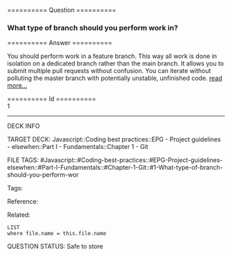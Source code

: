 ========== Question ==========  

### What type of branch should you perform work in?  

========== Answer ==========  

You should perform work in a feature branch. This way all work is done in isolation on a dedicated branch rather than the main branch. It allows you to submit multiple pull requests without confusion. You can iterate without polluting the master branch with potentially unstable, unfinished code. [read more...](https://www.atlassian.com/git/tutorials/comparing-workflows#feature-branch-workflow)

========== Id ==========  
1

---

DECK INFO

TARGET DECK: Javascript::Coding best practices::EPG - Project guidelines - elsewhen::Part I - Fundamentals::Chapter 1 - Git

FILE TAGS: #Javascript::#Coding-best-practices::#EPG-Project-guidelines-elsewhen::#Part-I-Fundamentals::#Chapter-1-Git::#1-What-type-of-branch-should-you-perform-wor

Tags:

Reference:

Related:

```dataview
LIST
where file.name = this.file.name
```

QUESTION STATUS: Safe to store
